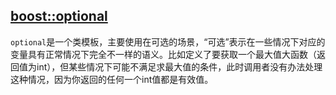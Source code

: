 ## [boost::optional](https://www.boost.org/doc/libs/1_61_0/libs/optional/doc/html/index.html)

`optional`是一个类模板，主要使用在可选的场景，“可选”表示在一些情况下对应的变量具有正常情况下完全不一样的语义。比如定义了要获取一个最大值大函数（返回值为int），但某些情况下可能不满足求最大值的条件，此时调用者没有办法处理这种情况，因为你返回的任何一个int值都是有效值。

```

```
